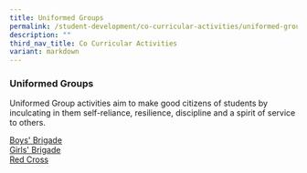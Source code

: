 ```yaml
---
title: Uniformed Groups
permalink: /student-development/co-curricular-activities/uniformed-groups/
description: ""
third_nav_title: Co Curricular Activities
variant: markdown
---
```

### Uniformed Groups
Uniformed Group activities aim to make good citizens of students by inculcating in them self-reliance, resilience, discipline and a spirit of service to others.

[Boys' Brigade](/files/CCA_poster/bb2024.pdf)<br>
[Girls' Brigade](/files/CCA_poster/gb2024.pdf)<br>
[Red Cross](/files/CCA_poster/redcross2024.pdf)
